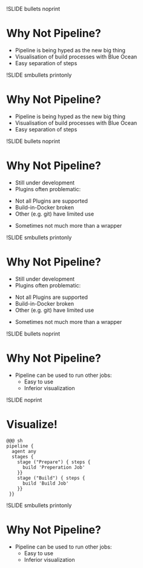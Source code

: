 !SLIDE bullets noprint
# Why Not Pipeline?
* Pipeline is being hyped as the new big thing
* Visualisation of build processes with Blue Ocean
* Easy separation of steps

!SLIDE smbullets printonly
# Why Not Pipeline?
* Pipeline is being hyped as the new big thing
* Visualisation of build processes with Blue Ocean
* Easy separation of steps

!SLIDE bullets noprint
# Why Not Pipeline?
* Still under development
* Plugins often problematic:
 - Not all Plugins are supported
 - Build-in-Docker broken
 - Other (e.g. git) have limited use
* Sometimes not much more than a wrapper

!SLIDE smbullets printonly
# Why Not Pipeline?
* Still under development
* Plugins often problematic:
 - Not all Plugins are supported
 - Build-in-Docker broken
 - Other (e.g. git) have limited use
* Sometimes not much more than a wrapper

!SLIDE bullets noprint
# Why Not Pipeline?
* Pipeline can be used to run other jobs:
  - Easy to use
  - Inferior visualization

!SLIDE noprint
# Visualize!

    @@@ sh
    pipeline {
      agent any
      stages {
        stage ("Prepare") { steps {
          build 'Preperation Job'
        }}
        stage ("Build") { steps {
          build 'Build Job'
		}}
	 }}

!SLIDE smbullets printonly
# Why Not Pipeline?
* Pipeline can be used to run other jobs:
  - Easy to use
  - Inferior visualization

